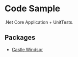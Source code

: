 # Code Sample
.Net Core Application + UnitTests.

## Packages 
- [Castle Windsor](https://github.com/castleproject/Windsor)
